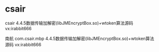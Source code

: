 # csair
csair 4.4.5数据传输加解密(libJMEncryptBox.so)+wtoken算法源码   vx:irabbit666

南航 com.csair.mbp 4.4.5数据传输加解密(libJMEncryptBox.so)+wtoken算法源码   vx:irabbit666
